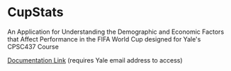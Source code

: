 # CupStats

An Application for Understanding the Demographic and Economic Factors that Affect Performance in the FIFA World Cup designed for Yale's CPSC437 Course

[Documentation Link](https://docs.google.com/document/d/1ngWLvT6U1L-217UM_h_rnLq7EhyUDC64bXxgAtj0oC8/edit) (requires Yale email address to access)
